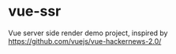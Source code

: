 # vue-ssr
Vue server side render demo project, inspired by https://github.com/vuejs/vue-hackernews-2.0/